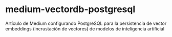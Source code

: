 # medium-vectordb-postgresql
Artículo de Medium configurando PostgreSQL para la persistencia de vector embeddings (incrustación de vectores) de modelos de inteligencia artificial
